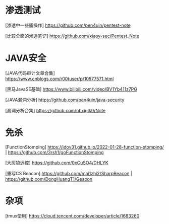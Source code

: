 # 渗透测试
[渗透中一些骚操作] <https://github.com/pen4uin/pentest-note>

[比较全面的渗透笔记] <https://github.com/xiaoy-sec/Pentest_Note>

# JAVA安全
[JAVA代码审计文章合集] <https://www.cnblogs.com/r00tuser/p/10577571.html>

[黑马JavaSE基础] <https://www.bilibili.com/video/BV1Yb411z7PG>

[JAVA漏洞分析] <https://github.com/pen4uin/java-security>

[漏洞分析合集] <https://github.com/nbxiglk0/Note>


# 免杀
[FunctionStomping] <https://idov31.github.io/2022-01-28-function-stomping/> | <https://github.com/3rsh1/goFunctionStomping>

[大灰狼远控] <https://github.com/0xCuSO4/DHLYK>

[重写CS Beacon] <https://github.com/mai1zhi2/SharpBeacon> | <https://github.com/DongHuangT1/Geacon>

# 杂项
[tmux使用] <https://cloud.tencent.com/developer/article/1683260>
